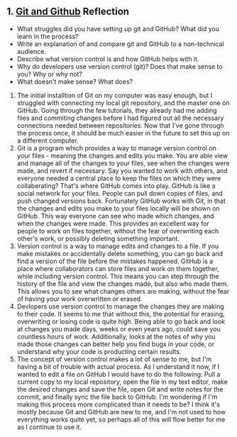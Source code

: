 ## 1. [Git and Github](1_get_started/readme.md) Reflection

* What struggles did you have setting up git and GitHub? What did you learn in the process?
* Write an explanation of and compare git and GitHub to a non-technical audience. 
* Describe what version control is and how GitHub helps with it.
* Why do developers use version control (git)? Does that make sense to you? Why or why not?
* What doesn't make sense? What does?

1. The initial installtion of Git on my computer was easy enough, but I struggled with connecting my local git repository, and the master one on GitHub. Going through the few tutorials, they already had me adding files and commiting changes before I had figured out all the necessary connections needed between repositories. Now that I've gone through the process once, it should be much easier in the future to set this up on a different computer.
2. Git is a program which provides a way to manage version control on your files - meaning the changes and edits you make. You are able view and manage all of the changes to your files, see when the changes were made, and revert if necessary. Say you wanted to work with others, and everyone needed a central place to keep the files on which they were collaberating? That's where GitHub comes into play. GitHub is like a social network for your files. People can pull down copies of files, and push changed versions back. Fortunately GitHub works with Git, in that the changes and edits you make to your files locally will be shown on GitHub. This way everyone can see who made which changes, and when the changes were made. This provides an excellent way for people to work on files together, without the fear of overwriting each other's work, or possibly deleting something important.
3. Version control is a way to manage edits and changes to a file. If you make mistakes or accidentally delete something, you can go back and find a version of the file before the mistakes happened. GitHub is a place where collaborators can store files and work on them together, while including version control. This means you can step through the history of the file and view the changes made, but also who made them. This allows you to see what changes others are making, without the fear of having your work overwritten or erased.
4. Devlopers use version control to manage the changes they are making to their code. It seems to me that without this, the potential for erasing, overwriting or losing code is quite high. Being able to go back and look at changes you made days, weeks or even years ago, could save you countless hours of work. Additionally, looks at the notes of why you made those changes can better help you find bugs in your code, or understand why your code is producting certain results.
5. The concept of version control makes a lot of sense to me, but I'm having a bit of trouble with actual process. As I understand it now, if I wanted to edit a file on GitHub I would have to do the following: Pull a current copy to my local repository, open the file in my text editor, make the desired changes and save the file, open Git and write notes for the commit, and finally sync the file back to GitHub. I'm wondering if I'm making this process more complicated than it needs to be? I think it's mostly because Git and GitHub are new to me, and I'm not used to how everything works quite yet, so perhaps all of this will flow better for me as I continue to use it.
